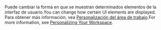 <span data-ttu-id="bcd74-101">Puede cambiar la forma en que se muestran determinados elementos de la interfaz de usuario.</span><span class="sxs-lookup"><span data-stu-id="bcd74-101">You can change how certain UI elements are displayed.</span></span> <span data-ttu-id="bcd74-102">Para obtener más información, vea [Personalización del área de trabajo](../ui-personalization-user.md).</span><span class="sxs-lookup"><span data-stu-id="bcd74-102">For more information, see [Personalizing Your Workspace](../ui-personalization-user.md).</span></span>
